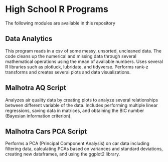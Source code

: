 # High School R Programs

The following modules are available in this repository

## Data Analytics
This program reads in a csv of some messy, unsorted, uncleaned data. The code cleans up the numerical and missing data through several mathematical operations using the mean of available numbers. Uses several R libraries such as plotluck, lubridate, and tidyverse. Performs rank-z transforms and creates several plots and data visualizations. 

## Malhotra AQ Script
Analyzes air quality data by creating plots to analyze several relationships between different variable of the data. Includes performing multiple linear regressions, saving data in matrices, and obtaining the BIC number (Bayesian information criterion). 

## Malhotra Cars PCA Script
Performs a PCA (Principal Component Analysis) on car data including filtering data, calculating PCAs based on variances and standard deviations, creating new dataframes, and using the ggplot2 library. 

